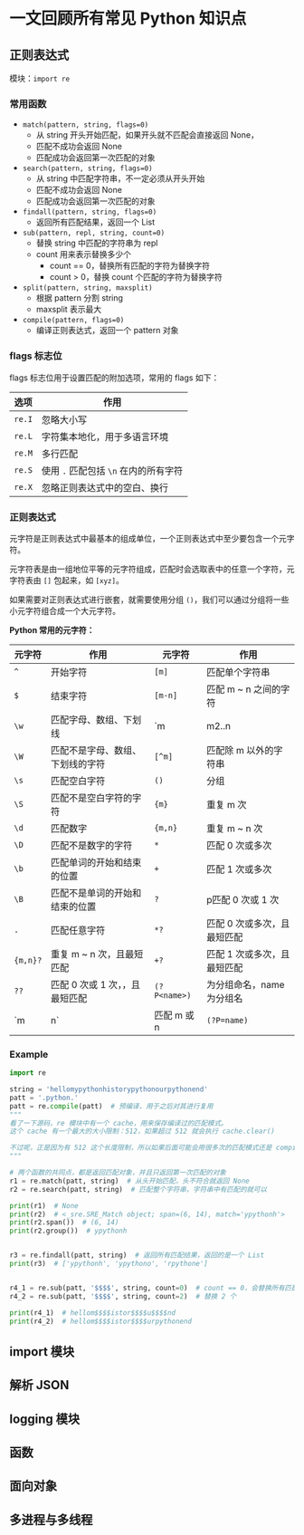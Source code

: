 # 一文回顾所有常见 Python 知识点



## 正则表达式

模块：`import re`

### 常用函数

- `match(pattern, string, flags=0)`
	- 从 string 开头开始匹配，如果开头就不匹配会直接返回 None，
	- 匹配不成功会返回 None
	- 匹配成功会返回第一次匹配的对象
- `search(pattern, string, flags=0)`
	- 从 string 中匹配字符串，不一定必须从开头开始
	- 匹配不成功会返回 None
	- 匹配成功会返回第一次匹配的对象
- `findall(pattern, string, flags=0)`
	- 返回所有匹配结果，返回一个 List
- `sub(pattern, repl, string, count=0)`
	- 替换 string 中匹配的字符串为 repl
	- count 用来表示替换多少个
		- count == 0，替换所有匹配的字符为替换字符
		- count > 0，替换 count 个匹配的字符为替换字符
- `split(pattern, string, maxsplit)`
	- 根据 pattern 分割 string
	- maxsplit 表示最大
- `compile(pattern, flags=0)`
	- 编译正则表达式，返回一个 pattern 对象

### flags 标志位

flags 标志位用于设置匹配的附加选项，常用的 flags 如下：

| 选项   | 作用                                  |
| ------ | ------------------------------------- |
| `re.I` | 忽略大小写                            |
| `re.L` | 字符集本地化，用于多语言环境          |
| `re.M` | 多行匹配                              |
| `re.S` | 使用 `.` 匹配包括 `\n` 在内的所有字符 |
| `re.X` | 忽略正则表达式中的空白、换行          |

### 正则表达式

元字符是正则表达式中最基本的组成单位，一个正则表达式中至少要包含一个元字符。

元字符表是由一组地位平等的元字符组成，匹配时会选取表中的任意一个字符，元字符表由 `[]` 包起来，如 `[xyz]`。

如果需要对正则表达式进行嵌套，就需要使用分组 `()`，我们可以通过分组将一些小元字符组合成一个大元字符。

**Python 常用的元字符：**

| 元字符   | 作用                             | 元字符       | 作用                        |
| -------- | -------------------------------- | ------------ | --------------------------- |
| `^`      | 开始字符                         | `[m]`        | 匹配单个字符串              |
| `$`      | 结束字符                         | `[m-n]`      | 匹配 m ~ n 之间的字符       |
| `\w`     | 匹配字母、数组、下划线           | `m|m2..n|n2` | 匹配多个字符串              |
| `\W`     | 匹配不是字母、数组、下划线的字符 | `[^m]`       | 匹配除 m 以外的字符串       |
| `\s`     | 匹配空白字符                     | `()`         | 分组                        |
| `\S`     | 匹配不是空白字符的字符           | `{m}`        | 重复 m 次                   |
| `\d`     | 匹配数字                         | `{m,n}`      | 重复 m ~ n 次               |
| `\D`     | 匹配不是数字的字符               | `*`          | 匹配 0 次或多次             |
| `\b`     | 匹配单词的开始和结束的位置       | `+`          | 匹配 1 次或多次             |
| `\B`     | 匹配不是单词的开始和结束的位置   | `?`          | p匹配 0 次或 1 次           |
| `.`      | 匹配任意字符                     | `*?`         | 匹配 0 次或多次，且最短匹配 |
| `{m,n}?` | 重复 m ~ n 次，且最短匹配        | `+?`         | 匹配 1 次或多次，且最短匹配 |
| `??`     | 匹配 0 次或 1 次，，且最短匹配   | `(?P<name>)` | 为分组命名，name为分组名    |
| `m|n`    | 匹配 m 或 n                      | `(?P=name)`  | 使用名为 name 的分组        |

### Example

```python
import re

string = 'hellomypythonhistorypythonourpythonend'
patt = '.python.'
patt = re.compile(patt)  # 预编译，用于之后对其进行复用
"""
看了一下源码，re 模块中有一个 cache，用来保存编译过的匹配模式。
这个 cache 有一个最大的大小限制：512，如果超过 512 就会执行 cache.clear()

不过呢，正是因为有 512 这个长度限制，所以如果后面可能会用很多次的匹配模式还是 compile 一下好一些！
"""

# 两个函数的共同点，都是返回匹配对象，并且只返回第一次匹配的对象
r1 = re.match(patt, string)  # 从头开始匹配，头不符合就返回 None
r2 = re.search(patt, string)  # 匹配整个字符串，字符串中有匹配的就可以

print(r1)  # None
print(r2)  # <_sre.SRE_Match object; span=(6, 14), match='ypythonh'>
print(r2.span())  # (6, 14)
print(r2.group())  # ypythonh


r3 = re.findall(patt, string)  # 返回所有匹配结果，返回的是一个 List
print(r3)  # ['ypythonh', 'ypythono', 'rpythone']


r4_1 = re.sub(patt, '$$$$', string, count=0)  # count == 0，会替换所有匹配的结果
r4_2 = re.sub(patt, '$$$$', string, count=2)  # 替换 2 个

print(r4_1)  # hellom$$$$istor$$$$u$$$$nd
print(r4_2)  # hellom$$$$istor$$$$urpythonend
```



## import 模块





## 解析 JSON





## logging 模块





## 函数





## 面向对象





## 多进程与多线程









